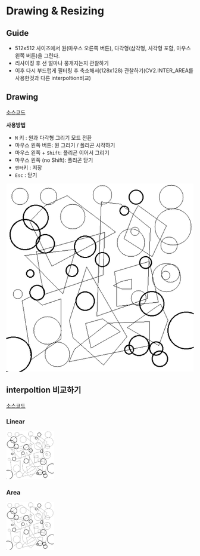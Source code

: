 # Drawing & Resizing

## Guide

- 512x512 사이즈에서 원(마우스 오른쪽 버튼), 다각형(삼각형, 사각형 포함, 마우스 왼쪽 버튼)을 그린다.
- 리사이징 후 선 얼마나 뭉개지는지 관찰하기
- 이후 다시 부드럽게 필터링 후 축소해서(128x128) 관찰하기(CV2.INTER_AREA를 사용한것과 다른 interpoltion비교)

## Drawing

[소스코드]('./drawing.py')

**사용방법**
- `M` 키 : 원과 다각형 그리기 모드 전환
- 마우스 왼쪽 버튼: 원 그리기 / 폴리곤 시작하기
- 마우스 왼쪽 + `Shift`: 폴리곤 이어서 그리기
- 마우스 왼쪽 (no Shift): 폴리곤 닫기
- `엔터`키 : 저장
- `Esc` : 닫기

![폴리곤 그리기](/drawing_resizing/my_drawing.png)

## interpoltion 비교하기

[소스코드]('./resizing.py')

### Linear

![linear](/drawing_resizing/inter_linear.png)

### Area

![area](/drawing_resizing/inter_area.png)

